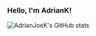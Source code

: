 ### Hello, I'm AdrianK!

![AdrianJoeK's GitHub stats](https://github-readme-stats.vercel.app/api?username=AdrianJoeK&show_icons=true)
